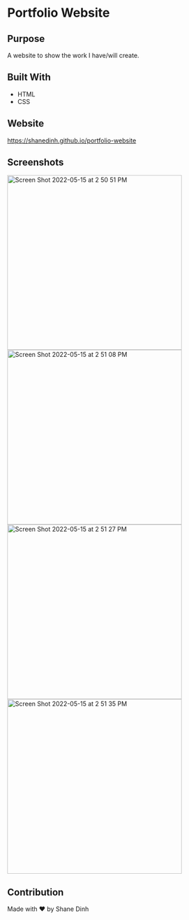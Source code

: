 # Portfolio Website

## Purpose
A website to show the work I have/will create.

## Built With
* HTML
* CSS

## Website
https://shanedinh.github.io/portfolio-website

## Screenshots
<img width="400" alt="Screen Shot 2022-05-15 at 2 50 51 PM" src="https://user-images.githubusercontent.com/104178313/168491324-aafd6acd-df68-44a6-8598-afd7f901f360.png">
<img width="400" alt="Screen Shot 2022-05-15 at 2 51 08 PM" src="https://user-images.githubusercontent.com/104178313/168491326-9741d40d-355c-4516-bec1-c5f5f279b3b7.png">
<img width="400" alt="Screen Shot 2022-05-15 at 2 51 27 PM" src="https://user-images.githubusercontent.com/104178313/168491328-fcce7bd7-ddab-400d-b4d3-7e3a1a5876bd.png">
<img width="400" alt="Screen Shot 2022-05-15 at 2 51 35 PM" src="https://user-images.githubusercontent.com/104178313/168491330-22844ce1-70a9-419e-91ea-ba14157d1750.png">

## Contribution
Made with ❤️ by Shane Dinh

